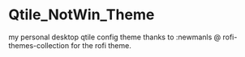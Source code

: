 # Qtile_NotWin_Theme
my personal desktop qtile config theme
thanks to :newmanls @ rofi-themes-collection for the rofi theme.
